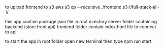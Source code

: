 to upload frontend to s3 aws s3 cp --recursive ./frontend s3://full-stack-ali-1/


this app contain 
package.json file in root directory
server folder containing backend (store front api)
frontend folder contain index.html file to connect to api

to start the app in root folder open new terminal then type npm run start 